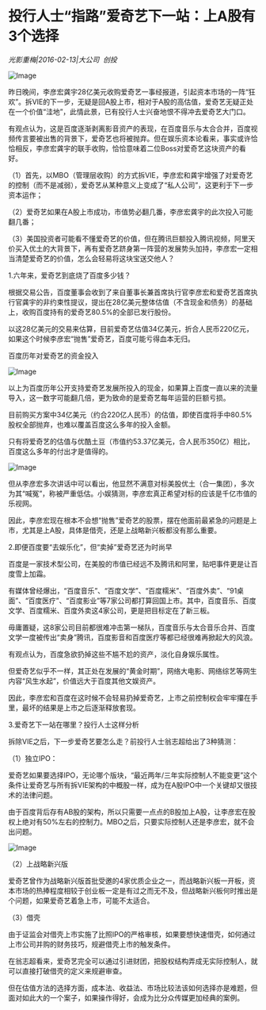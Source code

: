 # 投行人士“指路”爱奇艺下一站：上A股有3个选择

*光影重梅|2016-02-13|大公司 
                                                创投*

![Image](http://p2.pstatp.com/large/5e7b000319c991dbd22a)

昨日晚间，李彦宏龚宇28亿美元收购爱奇艺一事经报道，引起资本市场的一阵“狂欢”。拆VIE的下一步，无疑是回A股上市，相对于A股的高估值，爱奇艺无疑正处在一个价值“洼地”，此情此景，已有投行人士兴奋地恨不得冲去爱奇艺大门口。

有观点认为，这是百度逐渐剥离影音资产的表现，在百度音乐与太合合并，百度视频传言要被出售的背景下，爱奇艺也将被抛弃。但在娱乐资本论看来，事实或许恰恰相反，李彦宏龚宇的联手收购，恰恰意味着二位Boss对爱奇艺这块资产的看好。

（1）首先，以MBO（管理层收购）的方式拆VIE，李彦宏和龚宇增强了对爱奇艺的控制（而不是减弱），爱奇艺从某种意义上变成了“私人公司”，这更利于下一步资本运作；

（2）爱奇艺如果在A股上市成功，市值势必翻几番，李彦宏龚宇的此次投入可能翻几番；

（3）美国投资者可能看不懂爱奇艺的价值，但在腾讯巨额投入腾讯视频，阿里天价买入优土的大背景下，再有爱奇艺跻身第一阵营的发展势头加持，李彦宏一定相当清楚爱奇艺的价值，怎么会轻易将这块宝送交他人？

1.六年来，爱奇艺到底烧了百度多少钱？

根据交易公告，百度董事会收到了来自董事长兼首席执行官李彦宏和爱奇艺首席执行官龚宇的非约束性提议，提出在28亿美元整体估值（不含现金和债务）的基础上，收购百度持有的爱奇艺80.5%的全部已发行股份。

以这28亿美元的交易来估算，目前爱奇艺估值34亿美元，折合人民币220亿元，如果这个时候李彦宏“抛售”爱奇艺，百度可能亏得血本无归。

百度历年对爱奇艺的资金投入

![Image](http://p1.pstatp.com/large/5e830000fa5cb9a955a3)

以上为百度历年公开支持爱奇艺发展所投入的现金，如果算上百度一直以来的流量导入，这一数字可能翻几倍，更为致命的是爱奇艺每年运营的巨额亏损。

目前购买方案中34亿美元（约合220亿人民币）的估值，即使百度将手中80.5%股权全部抛弃，也难以覆盖百度这么多年的投入金额。

只有将爱奇艺的估值与优酷土豆（市值约53.37亿美元，合人民币350亿）相比，百度这么多年的付出才是值得的。

![Image](http://p3.pstatp.com/large/5e7c0002b52d8f6b25d2)

但从李彦宏多次讲话中可以看出，他显然不满意对标美股优土（合一集团），多次为其“喊冤”，称被严重低估。小娱猜测，李彦宏真正希望对标的应该是千亿市值的乐视网。

因此，李彦宏现在根本不会想“抛售”爱奇艺的股票，摆在他面前最紧急的问题是上市，尤其是上A股，具体是借壳，还是上战略新兴板都没有那么重要。

2.即便百度要“去娱乐化”，但“卖掉”爱奇艺还为时尚早

百度是一家技术型公司，在美股的市值已经远不及腾讯和阿里，贴吧事件更是让百度雪上加霜。

有媒体曾经爆出，“百度音乐”、“百度文学”、“百度糯米”、“百度外卖”、“91桌面”、“百度医疗”、“百度影业”等7家公司都打算回国上市。其中，百度音乐、百度文学、百度糯米、百度外卖这4家公司，更是把目标定在了新三板。

毋庸置疑，这8家公司目前都很难冲击第一梯队，百度音乐与太合音乐合并、百度文学一度被传出“卖身”腾讯，百度影音和百度医疗等都已经很难再掀起大的风浪。

有观点认为，百度急欲扔掉这些不尴不尬的资产，淡化自身娱乐属性。

但爱奇艺似乎不一样，其正处在发展的“黄金时期”，网络大电影、网络综艺等网生内容“风生水起”，价值远大于百度其他文娱资产。

因此，李彦宏和百度在这时候不会轻易扔掉爱奇艺，上市之前控制权会牢牢攥在手里，最坏的结果是上市之后逐渐释放套现。

3.爱奇艺下一站在哪里？投行人士这样分析

拆除VIE之后，下一步爱奇艺要怎么走？前投行人士翁志超给出了3种猜测：

（1）独立IPO：

爱奇艺如果要选择IPO，无论哪个版块，“最近两年/三年实际控制人不能变更”这个条件让爱奇艺与所有拆VIE架构的中概股一样，成为在A股IPO中一个关键却又很技术的法律问题。

由于百度背后存有AB股的架构，所以只需要一点点的B股加上A股，让李彦宏在股权上绝对有50%左右的控制力。MBO之后，只要实际控制人还是李彦宏，就不会出问题。

![Image](http://p2.pstatp.com/large/5e810000f6a216b4ac91)

（2）上战略新兴版

爱奇艺曾作为战略新兴版首批受邀的4家优质企业之一，而战略新兴板一开板，资本市场的热捧程度相较于创业板一定是有过之而无不及，但战略新兴板何时推出是个问题，如果爱奇艺着急上市，可能不太适合。

（3）借壳

由于证监会对借壳上市实施了比照IPO的严格审核，如果要想快速借壳，如何通过上市公司并购的财务技巧，规避借壳上市的触发条件。

在翁志超看来，爱奇艺完全可以通过引进财团，把股权结构弄成无实际控制人，就可以直接打破借壳的定义来规避审查。

但在估值方法的选择方面，成本法、收益法、市场比较法该如何选择亦是难题，但面对如此大的一个案子，如果操作得好，会成为比分众传媒更加经典的案例。

